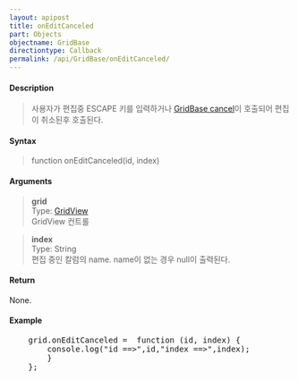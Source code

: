 ```yaml
---
layout: apipost
title: onEditCanceled
part: Objects
objectname: GridBase
directiontype: Callback
permalink: /api/GridBase/onEditCanceled/
---
```



#### Description

> 사용자가 편집중 ESCAPE 키를 입력하거나 [GridBase cancel](/api/GridBase/cancel/)이 호출되어 편집이 취소된후 호출된다.  

#### Syntax

> function onEditCanceled(id, index)  

#### Arguments

> **grid**  
> Type: [GridView](/api/types/GridView/)  
> GridView 컨트롤  

> **index**  
> Type: String  
> 편집 중인 칼럼의 name. name이 없는 경우 null이 출력된다.  

#### Return

None.

#### Example

<pre class="prettyprint">
    grid.onEditCanceled =  function (id, index) {
        console.log("id ==>",id,"index ==>",index);
        }
    };
</pre>

